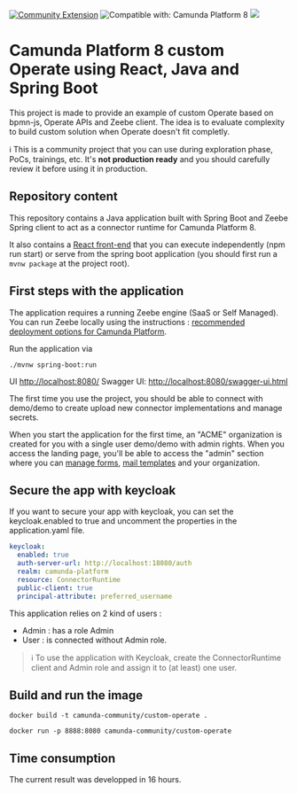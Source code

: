 [![Community Extension](https://img.shields.io/badge/Community%20Extension-An%20open%20source%20community%20maintained%20project-FF4700)](https://github.com/camunda-community-hub/community)
![Compatible with: Camunda Platform 8](https://img.shields.io/badge/Compatible%20with-Camunda%20Platform%208-0072Ce)
[![](https://img.shields.io/badge/Lifecycle-Incubating-blue)](https://github.com/Camunda-Community-Hub/community/blob/main/extension-lifecycle.md#incubating-)

# Camunda Platform 8 custom Operate using React, Java and Spring Boot

This project is made to provide an example of custom Operate based on bpmn-js, Operate APIs and Zeebe client. The idea is to evaluate complexity to build custom solution when Operate doesn't fit completly.

:information_source: This is a community project that you can use during exploration phase, PoCs, trainings, etc. It's **not production ready** and you should carefully review it before using it in production.

## Repository content

This repository contains a Java application built with Spring Boot and Zeebe Spring client to act as a connector runtime for Camunda Platform 8.

It also contains a [React front-end](src/main/front/) that you can execute independently (npm run start) or serve from the spring boot application (you should first run a `mvnw package` at the project root).


## First steps with the application

The application requires a running Zeebe engine (SaaS or Self Managed).
You can run Zeebe locally using the instructions :
[recommended deployment options for Camunda Platform](https://docs.camunda.io/docs/self-managed/platform-deployment/#deployment-recommendation.).

Run the application via
```
./mvnw spring-boot:run
```

UI [http://localhost:8080/](http://localhost:8080/)
Swagger UI: [http://localhost:8080/swagger-ui.html](http://localhost:8080/swagger-ui.html)

The first time you use the project, you should be able to connect with demo/demo to create upload new connector implementations and manage secrets.

When you start the application for the first time, an "ACME" organization is created for you with a single user demo/demo with admin rights. When you access the landing page, you'll be able to access the "admin" section where you can [manage forms](https://github.com/camunda-community-hub/extended-form-js), [mail templates](https://github.com/camunda-community-hub/thymeleaf-feel) and your organization.

## Secure the app with keycloak
If you want to secure your app with keycloak, you can set the keycloak.enabled to true and uncomment the properties in the application.yaml file.

```yaml
keycloak:
  enabled: true
  auth-server-url: http://localhost:18080/auth
  realm: camunda-platform
  resource: ConnectorRuntime
  public-client: true
  principal-attribute: preferred_username
```

This application relies on 2 kind of users :
- Admin : has a role Admin
- User : is connected without Admin role.

> :information_source: To use the application with Keycloak, create the ConnectorRuntime client and Admin role and assign it to (at least) one user.

## Build and run the image

```
docker build -t camunda-community/custom-operate .
```
```
docker run -p 8888:8080 camunda-community/custom-operate
```

## Time consumption
The current result was developped in 16 hours.
